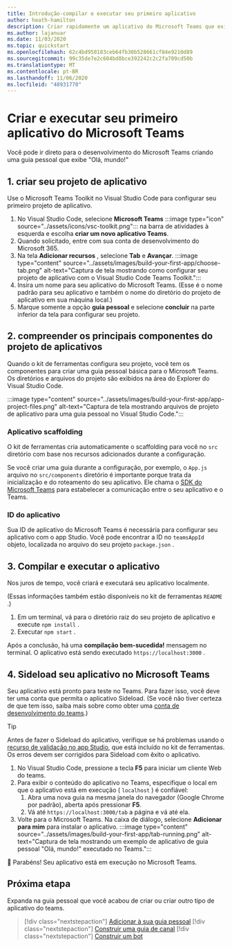 ```yaml
---
title: Introdução-compilar e executar seu primeiro aplicativo
author: heath-hamilton
description: Criar rapidamente um aplicativo do Microsoft Teams que exibe um "Olá, mundo!" mensagem usando o Microsoft Teams Toolkit.
ms.author: lajanuar
ms.date: 11/03/2020
ms.topic: quickstart
ms.openlocfilehash: 62c4bd950183ceb64fb30b528661cf84e9210d89
ms.sourcegitcommit: 99c35de7e2c604bd8bce392242c2c2fa709cd50b
ms.translationtype: MT
ms.contentlocale: pt-BR
ms.lasthandoff: 11/06/2020
ms.locfileid: "48931770"
---
```

# <a name="build-and-run-your-first-microsoft-teams-app"></a>Criar e executar seu primeiro aplicativo do Microsoft Teams

Você pode ir direto para o desenvolvimento do Microsoft Teams criando uma guia pessoal que exibe "Olá, mundo!"

## <a name="1-create-your-app-project"></a>1. criar seu projeto de aplicativo

Use o Microsoft Teams Toolkit no Visual Studio Code para configurar seu primeiro projeto de aplicativo.

1. No Visual Studio Code, selecione **Microsoft Teams** :::image type="icon" source="../assets/icons/vsc-toolkit.png"::: na barra de atividades à esquerda e escolha **criar um novo aplicativo Teams**.
1. Quando solicitado, entre com sua conta de desenvolvimento do Microsoft 365.
1. Na tela **Adicionar recursos** , selecione **Tab** e **Avançar**.
:::image type="content" source="../assets/images/build-your-first-app/choose-tab.png" alt-text="Captura de tela mostrando como configurar seu projeto de aplicativo com o Visual Studio Code Teams Toolkit.":::
1. Insira um nome para seu aplicativo do Microsoft Teams. (Esse é o nome padrão para seu aplicativo e também o nome do diretório do projeto de aplicativo em sua máquina local.)
1. Marque somente a opção **guia pessoal** e selecione **concluir** na parte inferior da tela para configurar seu projeto.

## <a name="2-understand-important-app-project-components"></a>2. compreender os principais componentes do projeto de aplicativos

Quando o kit de ferramentas configura seu projeto, você tem os componentes para criar uma guia pessoal básica para o Microsoft Teams. Os diretórios e arquivos do projeto são exibidos na área do Explorer do Visual Studio Code.

:::image type="content" source="../assets/images/build-your-first-app/app-project-files.png" alt-text="Captura de tela mostrando arquivos de projeto de aplicativo para uma guia pessoal no Visual Studio Code.":::

### <a name="app-scaffolding"></a>Aplicativo scaffolding

O kit de ferramentas cria automaticamente o scaffolding para você no `src` diretório com base nos recursos adicionados durante a configuração.

Se você criar uma guia durante a configuração, por exemplo, o `App.js` arquivo no `src/components` diretório é importante porque trata da inicialização e do roteamento do seu aplicativo. Ele chama o [SDK do Microsoft Teams](../tabs/how-to/using-teams-client-sdk.md) para estabelecer a comunicação entre o seu aplicativo e o Teams.

### <a name="app-id"></a>ID do aplicativo

Sua ID de aplicativo do Microsoft Teams é necessária para configurar seu aplicativo com o app Studio. Você pode encontrar a ID no `teamsAppId` objeto, localizada no arquivo do seu projeto `package.json` .

## <a name="3-build-and-run-your-app"></a>3. Compilar e executar o aplicativo

Nos juros de tempo, você criará e executará seu aplicativo localmente.

(Essas informações também estão disponíveis no kit de ferramentas `README` .)

1. Em um terminal, vá para o diretório raiz do seu projeto de aplicativo e execute `npm install` .
1. Executar `npm start` .

Após a conclusão, há uma **compilação bem-sucedida!** mensagem no terminal. O aplicativo está sendo executado `https://localhost:3000` .

## <a name="4-sideload-your-app-in-teams"></a>4. Sideload seu aplicativo no Microsoft Teams

Seu aplicativo está pronto para teste no Teams. Para fazer isso, você deve ter uma conta que permita o aplicativo Sideload. (Se você não tiver certeza de que tem isso, saiba mais sobre como obter uma [conta de desenvolvimento do teams](../build-your-first-app/build-first-app-overview.md#set-up-your-development-account).)

> [!TIP]
> Antes de fazer o Sideload do aplicativo, verifique se há problemas usando o [recurso de validação no app Studio](../concepts/deploy-and-publish/appsource/prepare/submission-checklist.md#teams-app-validation-tool), que está incluído no kit de ferramentas. Os erros devem ser corrigidos para Sideload com êxito o aplicativo.

1. No Visual Studio Code, pressione a tecla **F5** para iniciar um cliente Web do teams.
1. Para exibir o conteúdo do aplicativo no Teams, especifique o local em que o aplicativo está em execução ( `localhost` ) é confiável:
   1. Abra uma nova guia na mesma janela do navegador (Google Chrome por padrão), aberta após pressionar **F5**.
   1. Vá até `https://localhost:3000/tab` a página e vá até ela.
1. Volte para o Microsoft Teams. Na caixa de diálogo, selecione **Adicionar para mim** para instalar o aplicativo.
:::image type="content" source="../assets/images/build-your-first-app/tab-running.png" alt-text="Captura de tela mostrando um exemplo de aplicativo de guia pessoal &quot;Olá, mundo!&quot; executado no Teams.":::

🎉 Parabéns! Seu aplicativo está em execução no Microsoft Teams.

## <a name="next-step"></a>Próxima etapa

Expanda na guia pessoal que você acabou de criar ou criar outro tipo de aplicativo do teams.

> [!div class="nextstepaction"]
> [Adicionar à sua guia pessoal](../build-your-first-app/build-personal-tab.md)
> [!div class="nextstepaction"]
> [Construir uma guia de canal](../build-your-first-app/build-channel-tab.md)
> [!div class="nextstepaction"]
> [Construir um bot](../build-your-first-app/build-bot.md)
